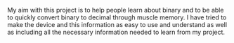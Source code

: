 My aim with this project is to help people learn about binary and
to be able to quickly convert binary to decimal through muscle
memory. I have tried to make the device and this information as
easy to use and understand as well as including all the necessary
information needed to learn from my project.
